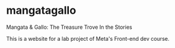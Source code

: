 # mangatagallo
Mangata &amp; Gallo: The Treasure Trove In the Stories

This is a website for a lab project of Meta's Front-end dev course.